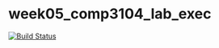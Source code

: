 # week05_comp3104_lab_exec
[![Build Status](https://travis-ci.org/sureyaF/week05_comp3104_lab_exec.svg?branch=master)](https://travis-ci.org/sureyaF/week05_comp3104_lab_exec)
